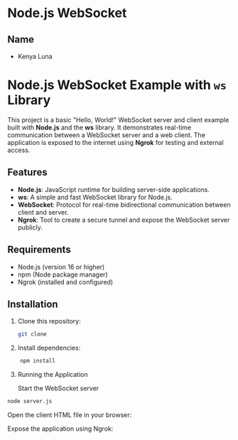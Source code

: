 # Node.js WebSocket
## Name

- Kenya Luna
# Node.js WebSocket Example with `ws` Library

This project is a basic "Hello, World!" WebSocket server and client example built with **Node.js** and the **ws** library. It demonstrates real-time communication between a WebSocket server and a web client. The application is exposed to the internet using **Ngrok** for testing and external access.

## Features
- **Node.js**: JavaScript runtime for building server-side applications.
- **ws**: A simple and fast WebSocket library for Node.js.
- **WebSocket**: Protocol for real-time bidirectional communication between client and server.
- **Ngrok**: Tool to create a secure tunnel and expose the WebSocket server publicly.

## Requirements
- Node.js (version 16 or higher)
- npm (Node package manager)
- Ngrok (installed and configured)

## Installation

1. Clone this repository:
   ```bash
   git clone 
   ```
2. Install dependencies:
```bash
    npm install
   ```
3. Running the Application

    Start the WebSocket server
```bash
node server.js
   ```
Open the client HTML file in your browser:

Expose the application using Ngrok: